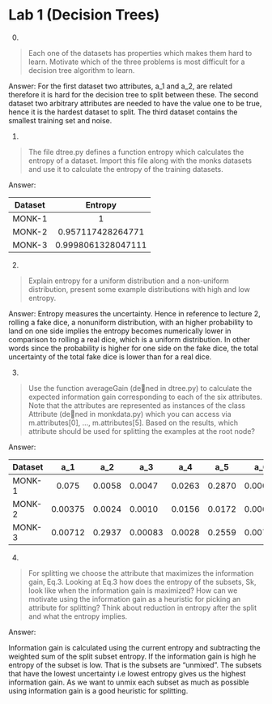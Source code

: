 # Lab 1 (Decision Trees)
0. 
> Each one of the datasets has properties which makes
them hard to learn. Motivate which of the three problems is most
difficult for a decision tree algorithm to learn.

Answer: For the first dataset two attributes, a_1 and a_2, are related therefore it is hard for the decision tree to split between these. The second dataset two arbitrary attributes are needed to have the value one to be true, hence it is the hardest dataset to split. The third dataset contains the smallest training set and noise.

1.
> The file dtree.py defines a function entropy which
calculates the entropy of a dataset. Import this file along with the monks datasets and use it to calculate the entropy of the training
datasets.

Answer: 

| Dataset        | Entropy           |
| ------------- |:-------------:| 
| MONK-1    | 1  | 
| MONK-2      | 0.957117428264771   |  
| MONK-3 |    0.9998061328047111  | 

2.
> Explain entropy for a uniform distribution and a non-uniform distribution, present some example distributions with
high and low entropy.

Answer: Entropy measures the uncertainty. Hence in reference to lecture 2, rolling a fake dice, a nonuniform distribution, with an higher probability to land on one side implies the entropy becomes numerically lower in comparison to rolling a real dice, which is a uniform distribution. In other words since the probability is higher for one side on the fake dice, the total uncertainty of the total fake dice is lower than for a real dice.

3.
>Use the function averageGain (dened in dtree.py) to calculate the expected information gain corresponding to each of the six attributes.  Note that the attributes are represented as instances of the class Attribute (dened in monkdata.py) which you can access via m.attributes[0], ..., m.attributes[5]. Based on the results, which attribute should be used for splitting the examples at the root node?

Answer: 

| Dataset | a_1     | a_2    | a_3     | a_4    | a_5    | a_6     |
|---------|:---------:|--------|---------|--------|--------|---------|
| MONK-1  | 0.075   | 0.0058 | 0.0047  | 0.0263 | 0.2870 | 0.00075 |
| MONK-2  | 0.00375 | 0.0024 | 0.0010  | 0.0156 | 0.0172 | 0.0062  |
| MONK-3  | 0.00712 | 0.2937 | 0.00083 | 0.0028 | 0.2559 | 0.0070  |


4.
>For splitting we choose the attribute that maximizes
the information gain, Eq.3. Looking at Eq.3 how does the entropy of
the subsets, Sk, look like when the information gain is maximized?
How can we motivate using the information gain as a heuristic for
picking an attribute for splitting? Think about reduction in entropy
after the split and what the entropy implies.

Answer:

Information gain is calculated using the current entropy and subtracting the weighted sum of the split subset entropy.  If the information gain is high he entropy of the subset is low. That is the subsets are “unmixed”. The subsets that have the lowest uncertainty i.e lowest entropy gives us the highest information gain. As we want to unmix each subset as much as possible using information gain is a good heuristic for splitting.
			
